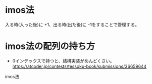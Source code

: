# imos法
入る時(入った後)に +1、出る時(出た後)に -1をすることで管理する。

# imos法の配列の持ち方
- 0インデックスで持つと、結構実装がめんどくさい。
https://atcoder.jp/contests/tessoku-book/submissions/36659644

imos法